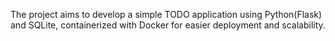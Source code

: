 The project aims to develop a simple TODO application using Python(Flask) and SQLite, containerized with Docker for easier deployment and scalability.